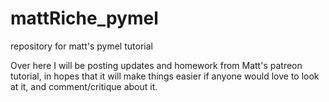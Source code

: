 # mattRiche_pymel
repository for matt's pymel tutorial

Over here I will be posting updates and homework from Matt's patreon tutorial, 
in hopes that it will make things easier if anyone would love to look at it, 
and comment/critique about it. 
